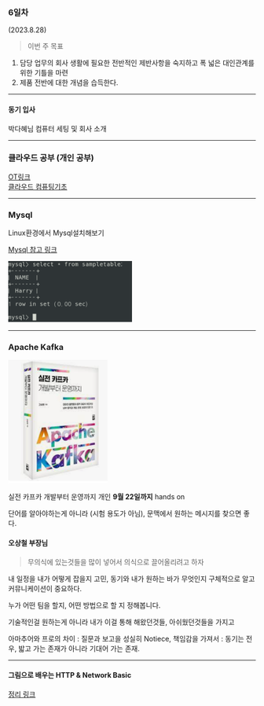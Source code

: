 ### 6일차
(2023.8.28)

> 이번 주 목표

1. 담당 업무의 회사 생활에 필요한 전반적인 제반사항을 숙지하고 폭 넓은 대인관계를 위한 기틀을 마련
2. 제품 전반에 대한 개념을 습득한다.

-----
#### 동기 입사
박다혜님 컴퓨터 세팅 및 회사 소개

------

### 클라우드 공부 (개인 공부)
[OT링크](https://github.com/JaeKang20/lloydk/blob/main/%ED%81%B4%EB%9D%BC%EC%9A%B0%EB%93%9C/OT.md)\
[클라우드 컴퓨팅기초](https://github.com/JaeKang20/lloydk/blob/main/%ED%81%B4%EB%9D%BC%EC%9A%B0%EB%93%9C/%ED%81%B4%EB%9D%BC%EC%9A%B0%EB%93%9C%20%EC%BB%B4%ED%93%A8%ED%8C%85%20%EC%9D%B4%ED%95%B4.md)

------
### Mysql
Linux환경에서 Mysql설치해보기

[Mysql 참고 링크](https://dear-sauce-d4e.notion.site/mysql-e49ef2705c144d5b984fcded2d69de31)

<img src="../img/img_9.png" alt ="mysql" style="max-width:50%;">

------
### Apache Kafka

<img src="../img/img_10.png" alt ="실전 카프카 개발부터 운영까지" style="max-width:40%;">

실전 카프카 개발부터 운영까지 개인 **9월 22일까지** hands on

단어를 알아야하는게 아니라 (시험 용도가 아님), 문맥에서 원하는 메시지를 찾으면 좋다.

#### 오상철 부장님
> 무의식에 있는것들을 많이 넣어서 의식으로 끌어올리려고 하자

내 일정을 내가 어떻게 잡을지 고민,
동기와 내가 원하는 바가 무엇인지 구체적으로 알고 커뮤니케이션이 중요하다.

누가 어떤 팀을 할지, 어떤 방법으로 할 지 정해봅니다.

기술적인걸 원하는게 아니라 내가 이걸 통해 해왔던것들, 아쉬웠던것들을 가지고

아마추어와 프로의 차이
: 질문과 보고을 성실히 Notiece, 책임감을 가져서
: 동기는 전우, 밟고 가는 존재가 아니라 기대어 가는 존재.

-----

#### 그림으로 배우는 HTTP & Network Basic
[정리 링크](https://github.com/JaeKang20/lloydk/blob/main/2%EC%A3%BC%EC%B0%A8/HTTP%26Network/HTTP.md)